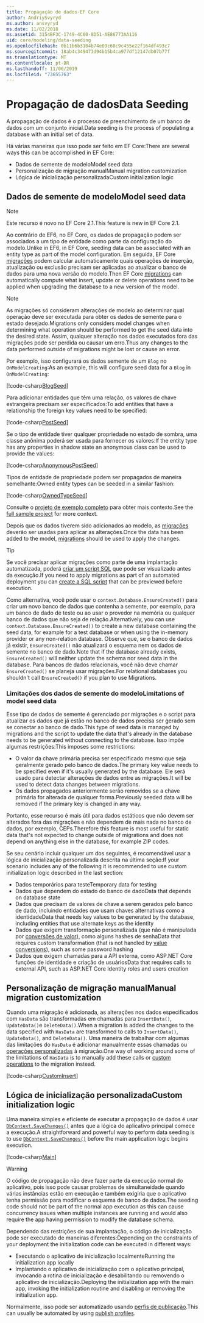 ```yaml
---
title: Propagação de dados-EF Core
author: AndriySvyryd
ms.author: ansvyryd
ms.date: 11/02/2018
ms.assetid: 3154BF3C-1749-4C60-8D51-AE86773AA116
uid: core/modeling/data-seeding
ms.openlocfilehash: 0b11b6b3104b74e09c60c9c455e22f164df493c7
ms.sourcegitcommit: 18ab4c349473d94b15b4ca977df12147db07b77f
ms.translationtype: MT
ms.contentlocale: pt-BR
ms.lasthandoff: 11/06/2019
ms.locfileid: "73655763"
---
```

# <a name="data-seeding"></a><span data-ttu-id="91d7b-102">Propagação de dados</span><span class="sxs-lookup"><span data-stu-id="91d7b-102">Data Seeding</span></span>

<span data-ttu-id="91d7b-103">A propagação de dados é o processo de preenchimento de um banco de dados com um conjunto inicial.</span><span class="sxs-lookup"><span data-stu-id="91d7b-103">Data seeding is the process of populating a database with an initial set of data.</span></span>

<span data-ttu-id="91d7b-104">Há várias maneiras que isso pode ser feito em EF Core:</span><span class="sxs-lookup"><span data-stu-id="91d7b-104">There are several ways this can be accomplished in EF Core:</span></span>

* <span data-ttu-id="91d7b-105">Dados de semente de modelo</span><span class="sxs-lookup"><span data-stu-id="91d7b-105">Model seed data</span></span>
* <span data-ttu-id="91d7b-106">Personalização de migração manual</span><span class="sxs-lookup"><span data-stu-id="91d7b-106">Manual migration customization</span></span>
* <span data-ttu-id="91d7b-107">Lógica de inicialização personalizada</span><span class="sxs-lookup"><span data-stu-id="91d7b-107">Custom initialization logic</span></span>

## <a name="model-seed-data"></a><span data-ttu-id="91d7b-108">Dados de semente de modelo</span><span class="sxs-lookup"><span data-stu-id="91d7b-108">Model seed data</span></span>

> [!NOTE]
> <span data-ttu-id="91d7b-109">Este recurso é novo no EF Core 2.1.</span><span class="sxs-lookup"><span data-stu-id="91d7b-109">This feature is new in EF Core 2.1.</span></span>

<span data-ttu-id="91d7b-110">Ao contrário de EF6, no EF Core, os dados de propagação podem ser associados a um tipo de entidade como parte da configuração do modelo.</span><span class="sxs-lookup"><span data-stu-id="91d7b-110">Unlike in EF6, in EF Core, seeding data can be associated with an entity type as part of the model configuration.</span></span> <span data-ttu-id="91d7b-111">Em seguida, EF Core [migrações](xref:core/managing-schemas/migrations/index) podem calcular automaticamente quais operações de inserção, atualização ou exclusão precisam ser aplicadas ao atualizar o banco de dados para uma nova versão do modelo.</span><span class="sxs-lookup"><span data-stu-id="91d7b-111">Then EF Core [migrations](xref:core/managing-schemas/migrations/index) can automatically compute what insert, update or delete operations need to be applied when upgrading the database to a new version of the model.</span></span>

> [!NOTE]
> <span data-ttu-id="91d7b-112">As migrações só consideram alterações de modelo ao determinar qual operação deve ser executada para obter os dados de semente para o estado desejado.</span><span class="sxs-lookup"><span data-stu-id="91d7b-112">Migrations only considers model changes when determining what operation should be performed to get the seed data into the desired state.</span></span> <span data-ttu-id="91d7b-113">Assim, qualquer alteração nos dados executados fora das migrações pode ser perdida ou causar um erro.</span><span class="sxs-lookup"><span data-stu-id="91d7b-113">Thus any changes to the data performed outside of migrations might be lost or cause an error.</span></span>

<span data-ttu-id="91d7b-114">Por exemplo, isso configurará os dados semente de um `Blog` no `OnModelCreating`:</span><span class="sxs-lookup"><span data-stu-id="91d7b-114">As an example, this will configure seed data for a `Blog` in `OnModelCreating`:</span></span>

[!code-csharp[BlogSeed](../../../samples/core/Modeling/DataSeeding/DataSeedingContext.cs?name=BlogSeed)]

<span data-ttu-id="91d7b-115">Para adicionar entidades que têm uma relação, os valores de chave estrangeira precisam ser especificados:</span><span class="sxs-lookup"><span data-stu-id="91d7b-115">To add entities that have a relationship the foreign key values need to be specified:</span></span>

[!code-csharp[PostSeed](../../../samples/core/Modeling/DataSeeding/DataSeedingContext.cs?name=PostSeed)]

<span data-ttu-id="91d7b-116">Se o tipo de entidade tiver qualquer propriedade no estado de sombra, uma classe anônima poderá ser usada para fornecer os valores:</span><span class="sxs-lookup"><span data-stu-id="91d7b-116">If the entity type has any properties in shadow state an anonymous class can be used to provide the values:</span></span>

[!code-csharp[AnonymousPostSeed](../../../samples/core/Modeling/DataSeeding/DataSeedingContext.cs?name=AnonymousPostSeed)]

<span data-ttu-id="91d7b-117">Tipos de entidade de propriedade podem ser propagados de maneira semelhante:</span><span class="sxs-lookup"><span data-stu-id="91d7b-117">Owned entity types can be seeded in a similar fashion:</span></span>

[!code-csharp[OwnedTypeSeed](../../../samples/core/Modeling/DataSeeding/DataSeedingContext.cs?name=OwnedTypeSeed)]

<span data-ttu-id="91d7b-118">Consulte o [projeto de exemplo completo](https://github.com/aspnet/EntityFramework.Docs/tree/master/samples/core/Modeling/DataSeeding) para obter mais contexto.</span><span class="sxs-lookup"><span data-stu-id="91d7b-118">See the [full sample project](https://github.com/aspnet/EntityFramework.Docs/tree/master/samples/core/Modeling/DataSeeding) for more context.</span></span>

<span data-ttu-id="91d7b-119">Depois que os dados tiverem sido adicionados ao modelo, as [migrações](xref:core/managing-schemas/migrations/index) deverão ser usadas para aplicar as alterações.</span><span class="sxs-lookup"><span data-stu-id="91d7b-119">Once the data has been added to the model, [migrations](xref:core/managing-schemas/migrations/index) should be used to apply the changes.</span></span>

> [!TIP]
> <span data-ttu-id="91d7b-120">Se você precisar aplicar migrações como parte de uma implantação automatizada, poderá [criar um script SQL](xref:core/managing-schemas/migrations/index#generate-sql-scripts) que pode ser visualizado antes da execução.</span><span class="sxs-lookup"><span data-stu-id="91d7b-120">If you need to apply migrations as part of an automated deployment you can [create a SQL script](xref:core/managing-schemas/migrations/index#generate-sql-scripts) that can be previewed before execution.</span></span>

<span data-ttu-id="91d7b-121">Como alternativa, você pode usar o `context.Database.EnsureCreated()` para criar um novo banco de dados que contenha a semente, por exemplo, para um banco de dado de teste ou ao usar o provedor na memória ou qualquer banco de dados que não seja de relação.</span><span class="sxs-lookup"><span data-stu-id="91d7b-121">Alternatively, you can use `context.Database.EnsureCreated()` to create a new database containing the seed data, for example for a test database or when using the in-memory provider or any non-relation database.</span></span> <span data-ttu-id="91d7b-122">Observe que, se o banco de dados já existir, `EnsureCreated()` não atualizará o esquema nem os dados de semente no banco de dado.</span><span class="sxs-lookup"><span data-stu-id="91d7b-122">Note that if the database already exists, `EnsureCreated()` will neither update the schema nor seed data in the database.</span></span> <span data-ttu-id="91d7b-123">Para bancos de dados relacionais, você não deve chamar `EnsureCreated()` se planeja usar migrações.</span><span class="sxs-lookup"><span data-stu-id="91d7b-123">For relational databases you shouldn't call `EnsureCreated()` if you plan to use Migrations.</span></span>

### <a name="limitations-of-model-seed-data"></a><span data-ttu-id="91d7b-124">Limitações dos dados de semente do modelo</span><span class="sxs-lookup"><span data-stu-id="91d7b-124">Limitations of model seed data</span></span>

<span data-ttu-id="91d7b-125">Esse tipo de dados de semente é gerenciado por migrações e o script para atualizar os dados que já estão no banco de dados precisa ser gerado sem se conectar ao banco de dado.</span><span class="sxs-lookup"><span data-stu-id="91d7b-125">This type of seed data is managed by migrations and the script to update the data that's already in the database needs to be generated without connecting to the database.</span></span> <span data-ttu-id="91d7b-126">Isso impõe algumas restrições:</span><span class="sxs-lookup"><span data-stu-id="91d7b-126">This imposes some restrictions:</span></span>

* <span data-ttu-id="91d7b-127">O valor da chave primária precisa ser especificado mesmo que seja geralmente gerado pelo banco de dados.</span><span class="sxs-lookup"><span data-stu-id="91d7b-127">The primary key value needs to be specified even if it's usually generated by the database.</span></span> <span data-ttu-id="91d7b-128">Ele será usado para detectar alterações de dados entre as migrações.</span><span class="sxs-lookup"><span data-stu-id="91d7b-128">It will be used to detect data changes between migrations.</span></span>
* <span data-ttu-id="91d7b-129">Os dados propagados anteriormente serão removidos se a chave primária for alterada de qualquer forma.</span><span class="sxs-lookup"><span data-stu-id="91d7b-129">Previously seeded data will be removed if the primary key is changed in any way.</span></span>

<span data-ttu-id="91d7b-130">Portanto, esse recurso é mais útil para dados estáticos que não devem ser alterados fora das migrações e não dependem de mais nada no banco de dados, por exemplo, CEPs.</span><span class="sxs-lookup"><span data-stu-id="91d7b-130">Therefore this feature is most useful for static data that's not expected to change outside of migrations and does not depend on anything else in the database, for example ZIP codes.</span></span>

<span data-ttu-id="91d7b-131">Se seu cenário incluir qualquer um dos seguintes, é recomendável usar a lógica de inicialização personalizada descrita na última seção:</span><span class="sxs-lookup"><span data-stu-id="91d7b-131">If your scenario includes any of the following it is recommended to use custom initialization logic described in the last section:</span></span>

* <span data-ttu-id="91d7b-132">Dados temporários para teste</span><span class="sxs-lookup"><span data-stu-id="91d7b-132">Temporary data for testing</span></span>
* <span data-ttu-id="91d7b-133">Dados que dependem do estado do banco de dado</span><span class="sxs-lookup"><span data-stu-id="91d7b-133">Data that depends on database state</span></span>
* <span data-ttu-id="91d7b-134">Dados que precisam de valores de chave a serem gerados pelo banco de dado, incluindo entidades que usam chaves alternativas como a identidade</span><span class="sxs-lookup"><span data-stu-id="91d7b-134">Data that needs key values to be generated by the database, including entities that use alternate keys as the identity</span></span>
* <span data-ttu-id="91d7b-135">Dados que exigem transformação personalizada (que não é manipulada por [conversões de valor](xref:core/modeling/value-conversions)), como alguns hashes de senha</span><span class="sxs-lookup"><span data-stu-id="91d7b-135">Data that requires custom transformation (that is not handled by [value conversions](xref:core/modeling/value-conversions)), such as some password hashing</span></span>
* <span data-ttu-id="91d7b-136">Dados que exigem chamadas para a API externa, como ASP.NET Core funções de identidade e criação de usuários</span><span class="sxs-lookup"><span data-stu-id="91d7b-136">Data that requires calls to external API, such as ASP.NET Core Identity roles and users creation</span></span>

## <a name="manual-migration-customization"></a><span data-ttu-id="91d7b-137">Personalização de migração manual</span><span class="sxs-lookup"><span data-stu-id="91d7b-137">Manual migration customization</span></span>

<span data-ttu-id="91d7b-138">Quando uma migração é adicionada, as alterações nos dados especificados com `HasData` são transformadas em chamadas para `InsertData()`, `UpdateData()`e `DeleteData()`.</span><span class="sxs-lookup"><span data-stu-id="91d7b-138">When a migration is added the changes to the data specified with `HasData` are transformed to calls to `InsertData()`, `UpdateData()`, and `DeleteData()`.</span></span> <span data-ttu-id="91d7b-139">Uma maneira de trabalhar com algumas das limitações do `HasData` é adicionar manualmente essas chamadas ou [operações personalizadas](xref:core/managing-schemas/migrations/operations) à migração.</span><span class="sxs-lookup"><span data-stu-id="91d7b-139">One way of working around some of the limitations of `HasData` is to manually add these calls or [custom operations](xref:core/managing-schemas/migrations/operations) to the migration instead.</span></span>

[!code-csharp[CustomInsert](../../../samples/core/Modeling/DataSeeding/Migrations/20181102235626_Initial.cs?name=CustomInsert)]

## <a name="custom-initialization-logic"></a><span data-ttu-id="91d7b-140">Lógica de inicialização personalizada</span><span class="sxs-lookup"><span data-stu-id="91d7b-140">Custom initialization logic</span></span>

<span data-ttu-id="91d7b-141">Uma maneira simples e eficiente de executar a propagação de dados é usar [`DbContext.SaveChanges()`](xref:core/saving/index) antes que a lógica do aplicativo principal comece a execução.</span><span class="sxs-lookup"><span data-stu-id="91d7b-141">A straightforward and powerful way to perform data seeding is to use [`DbContext.SaveChanges()`](xref:core/saving/index) before the main application logic begins execution.</span></span>

[!code-csharp[Main](../../../samples/core/Modeling/DataSeeding/Program.cs?name=CustomSeeding)]

> [!WARNING]
> <span data-ttu-id="91d7b-142">O código de propagação não deve fazer parte da execução normal do aplicativo, pois isso pode causar problemas de simultaneidade quando várias instâncias estão em execução e também exigiria que o aplicativo tenha permissão para modificar o esquema de banco de dados.</span><span class="sxs-lookup"><span data-stu-id="91d7b-142">The seeding code should not be part of the normal app execution as this can cause concurrency issues when multiple instances are running and would also require the app having permission to modify the database schema.</span></span>

<span data-ttu-id="91d7b-143">Dependendo das restrições de sua implantação, o código de inicialização pode ser executado de maneiras diferentes:</span><span class="sxs-lookup"><span data-stu-id="91d7b-143">Depending on the constraints of your deployment the initialization code can be executed in different ways:</span></span>

* <span data-ttu-id="91d7b-144">Executando o aplicativo de inicialização localmente</span><span class="sxs-lookup"><span data-stu-id="91d7b-144">Running the initialization app locally</span></span>
* <span data-ttu-id="91d7b-145">Implantando o aplicativo de inicialização com o aplicativo principal, invocando a rotina de inicialização e desabilitando ou removendo o aplicativo de inicialização.</span><span class="sxs-lookup"><span data-stu-id="91d7b-145">Deploying the initialization app with the main app, invoking the initialization routine and disabling or removing the initialization app.</span></span>

<span data-ttu-id="91d7b-146">Normalmente, isso pode ser automatizado usando [perfis de publicação](/aspnet/core/host-and-deploy/visual-studio-publish-profiles).</span><span class="sxs-lookup"><span data-stu-id="91d7b-146">This can usually be automated by using [publish profiles](/aspnet/core/host-and-deploy/visual-studio-publish-profiles).</span></span>

